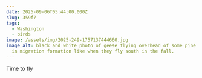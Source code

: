 ```yaml
---
date: 2025-09-06T05:44:00.000Z
slug: 359f7
tags:
  - Washington
  - birds
image: /assets/img/2025-249-1757137444660.jpg
image_alt: black and white photo of geese flying overhead of some pine branches
  in migration formation like when they fly south in the fall.
---
```


Time to fly

